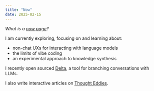 ```yaml
---
title: "Now"
date: 2025-02-15
---
```


_What is a [now page](https://nownownow.com/about)?_

I am currently exploring, focusing on and learning about:

- non-chat UXs for interacting with language models
- the limits of vibe coding
- an experimental approach to knowledge synthesis

I recently open sourced [Delta](https://github.com/danielcorin/delta), a tool for branching conversations with LLMs.

I also write interactive articles on [Thought Eddies](https://www.thoughteddies.com/).
